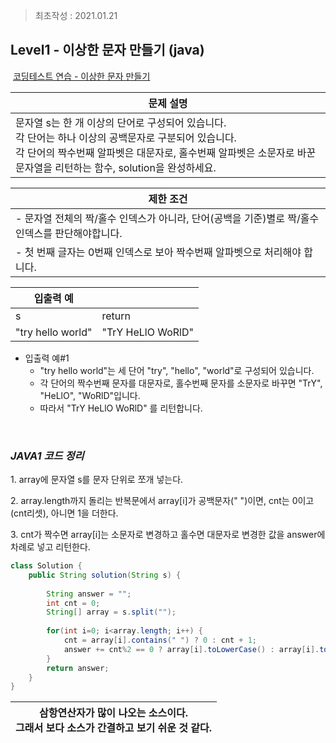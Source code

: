 > 최초작성 : 2021.01.21

## ******Level1 - 이상한 문자 만들기**** (java)**

 [코딩테스트 연습 - 이상한 문자 만들기](https://programmers.co.kr/learn/courses/30/lessons/12930)

| **문제 설명** |
| --- |
| 문자열 s는 한 개 이상의 단어로 구성되어 있습니다.<br>각 단어는 하나 이상의 공백문자로 구분되어 있습니다.<br>각 단어의 짝수번째 알파벳은 대문자로, 홀수번째 알파벳은 소문자로 바꾼 문자열을 리턴하는 함수, solution을 완성하세요. |

| **제한 조건** |
| --- |
|-   문자열 전체의 짝/홀수 인덱스가 아니라, 단어(공백을 기준)별로 짝/홀수 인덱스를 판단해야합니다.|
|-   첫 번째 글자는 0번째 인덱스로 보아 짝수번째 알파벳으로 처리해야 합니다.|

| **​입출력 예**    |  |
| --- | --- |
| s | return |
| "try hello world" | "TrY HeLlO WoRlD" |

-   입출력 예#1
    - "try hello world"는 세 단어 "try", "hello", "world"로 구성되어 있습니다.
    - 각 단어의 짝수번째 문자를 대문자로, 홀수번째 문자를 소문자로 바꾸면 "TrY", "HeLlO", "WoRlD"입니다.
    - 따라서 "TrY HeLlO WoRlD" 를 리턴합니다.

​

### _**JAVA1 코드 정리**_

1\. array에 문자열 s를 문자 단위로 쪼개 넣는다.

2\. array.length까지 돌리는 반복문에서 array\[i\]가 공백문자(" ")이면, cnt는 0이고(cnt리셋), 아니면 1을 더한다.

3\. cnt가 짝수면 array\[i\]는 소문자로 변경하고 홀수면 대문자로 변경한 값을 answer에 차례로 넣고 리턴한다.

```java
class Solution {
	public String solution(String s) {
		
		String answer = "";
		int cnt = 0;
		String[] array = s.split("");
 
		for(int i=0; i<array.length; i++) {
			cnt = array[i].contains(" ") ? 0 : cnt + 1;
			answer += cnt%2 == 0 ? array[i].toLowerCase() : array[i].toUpperCase(); 
		}
		return answer;
	}
}
```

| 삼항연산자가 많이 나오는 소스이다.<br>그래서 보다 소스가 간결하고 보기 쉬운 것 같다. |
| --- |